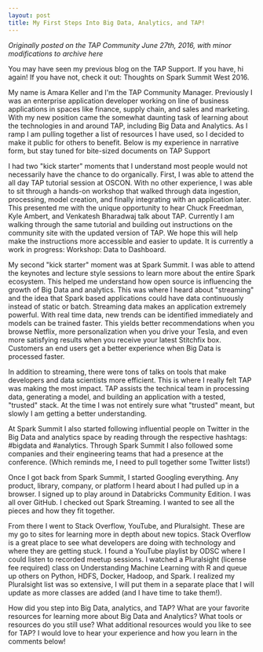 ```yaml
---
layout: post
title: My First Steps Into Big Data, Analytics, and TAP!
---
```


*Originally posted on the TAP Community June 27th, 2016, with minor modifications to archive here*

You may have seen my previous blog on the TAP Support. If you have, hi again! If you have not, check it out: Thoughts on Spark Summit West 2016.
 
My name is Amara Keller and I'm the TAP Community Manager. Previously I was an enterprise application developer working on line of business applications in spaces like finance, supply chain, and sales and marketing. With my new position came the somewhat daunting task of learning about the technologies in and around TAP, including Big Data and Analytics. As I ramp I am pulling together a list of resources I have used, so I decided to make it public for others to benefit. Below is my experience in narrative form, but stay tuned for bite-sized documents on TAP Support
 
I had two "kick starter" moments that I understand most people would not necessarily have the chance to do organically. First, I was able to attend the all day TAP tutorial session at OSCON. With no other experience, I was able to sit through a hands-on workshop that walked through data ingestion, processing, model creation, and finally integrating with an application later. This presented me with the unique opportunity to hear Chuck Freedman, Kyle Ambert, and Venkatesh Bharadwaj talk about TAP. Currently I am walking through the same tutorial and building out instructions on the community site with the updated version of TAP. We hope this will help make the instructions more accessible and easier to update. It is currently a work in progress: Workshop: Data to Dashboard.
 
My second "kick starter" moment was at Spark Summit. I was able to attend the keynotes and lecture style sessions to learn more about the entire Spark ecosystem. This helped me understand how open source is influencing the growth of Big Data and analytics. This was where I heard about "streaming" and the idea that Spark based applications could have data continuously instead of static or batch. Streaming data makes an application extremely powerful. With real time data, new trends can be identified immediately and models can be trained faster. This yields better recommendations when you browse Netflix, more personalization when you drive your Tesla, and even more satisfying results when you receive your latest Stitchfix box. Customers an end users get a better experience when Big Data is processed faster.
 
In addition to streaming, there were tons of talks on tools that make developers and data scientists more efficient. This is where I really felt TAP was making the most impact. TAP assists the technical team in processing data, generating a model, and building an application with a tested, "trusted" stack. At the time I was not entirely sure what "trusted" meant, but slowly I am getting a better understanding.
 
At Spark Summit I also started following influential people on Twitter in the Big Data and analytics space by reading through the respective hashtags: #bigdata and #analytics. Through Spark Summit I also followed some companies and their engineering teams that had a presence at the conference. (Which reminds me, I need to pull together some Twitter lists!)
 
Once I got back from Spark Summit, I started Googling everything. Any product, library, company, or platform I heard about I had pulled up in a browser. I signed up to play around in Databricks Community Edition. I was all over GitHub. I checked out Spark Streaming. I wanted to see all the pieces and how they fit together.
 
From there I went to Stack Overflow, YouTube, and Pluralsight. These are my go to sites for learning more in depth about new topics. Stack Overflow is a great place to see what developers are doing with technology and where they are getting stuck. I found a YouTube playlist by ODSC where I could listen to recorded meetup sessions. I watched a Pluralsight (license fee required) class on Understanding Machine Learning with R and queue up others on Python, HDFS, Docker, Hadoop, and Spark. I realized my Pluralsight list was so extensive, I will put them in a separate place that I will update as more classes are added (and I have time to take them!).
 
How did you step into Big Data, analytics, and TAP? What are your favorite resources for learning more about Big Data and Analytics? What tools or resources do you still use? What additional resources would you like to see for TAP? I would love to hear your experience and how you learn in the comments below!
